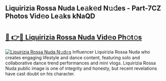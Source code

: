 ## Liquirizia Rossa Nuda Le𝚊k𝚎d N𝚞𝚍es - Part-7CZ Photos Vid𝚎o Le𝚊ks kNaQD

# <h2><a href="http://fbb8c8t.evod.top/?m=Liquirizia+Rossa+Nuda">🔗 👉🔴 Liquirizia Rossa Nuda Vid𝚎o Ph𝚘t𝚘s</a></h2>

[![Liquirizia Rossa Nuda N𝚞d𝚎s](https://i.imgur.com/8V9OHl7.gif)](http://fbb8c8t.evod.top/?m=Liquirizia+Rossa+Nuda)
Influencer Liquirizia Rossa Nuda who creates engaging lifestyle and dance content, featuring solo and collaborative dance trend performances and mini vlogs. Liquirizia Rossa Nuda public image is one of integrity and honesty, but recent revelations have cast doubt on his character. 
